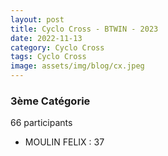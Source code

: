 ```yaml
---
layout: post
title: Cyclo Cross - BTWIN - 2023
date: 2022-11-13
category: Cyclo Cross
tags: Cyclo Cross
image: assets/img/blog/cx.jpeg
---
```


### 3ème Catégorie
66 participants
- MOULIN FELIX : 37
